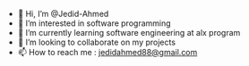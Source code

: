 - 👋 Hi, I’m @Jedid-Ahmed
- 👀 I’m interested in software programming
- 🌱 I’m currently learning software engineering at alx program
- 💞️ I’m looking to collaborate on my projects
- 📫 How to reach me : jedidahmed88@gmail.com

<!---
Jedid-Ahmed/Jedid-Ahmed is a ✨ special ✨ repository because its `README.md` (this file) appears on your GitHub profile.
You can click the Preview link to take a look at your changes.
--->
